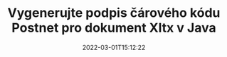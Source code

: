 ---
############################# Static ############################
layout: "auto-gen-signature"
date: 2022-03-01T15:12:22
draft: false
operation: Sign
signaturetype: Barcode
codetype: Postnet
fileformat: Xltx
productName: Java
lang: cs
productCode: java
otherformats: pdf doc docx docm dot dotm dotx odt ott rtf xls xlsx xlsm xlsb csv ods ots xltx xltm ppt pptx pps ppsx odp otp potx potm pptm ppsm png jpg bmp gif tiff svg webp wmf
breadcrumb: Put  Barcode signature on Xltx for Java

############################# Head ############################
head_title: "Dokument eSign Xltx s čárovým kódem Postnet v Java"
head_description: "Vytvořte podpis čárového kódu Postnet a vložte jej do dokumentu Xltx s Java pomocí několika řádků kódu. K podepisování různých formátů souborů použijte rozhraní GroupDocs Document Signature API."

############################# Header ############################
title: "Vygenerujte podpis čárového kódu Postnet pro dokument Xltx v Java"
description: "ePodepište své obchodní dokumenty ve formátu Xltx pomocí čárového kódu Postnet. Vygenerujte podpis čárového kódu rychle a snadno pomocí několika řádků kódu pro nastavení možností podepisování."
bg_image: "https://cms.admin.containerize.com/templates/aspose/App_Themes/V3/images/bg/header1.png"
bg_overlay: false
button:
    enable: true

############################# SubMenu ############################
submenu:
    enable: true

    left:
        img_alt: "GroupDocs.Signature for Java"
        image: "https://cms.admin.containerize.com/templates/groupdocs/images/product-logos/90x90-noborder/groupdocs-signature-java.png"
        product: "GroupDocs.Signature"
        platform: "Java"



############################# About ############################
about:
    enable: true
    title: "O rozhraní API pro podpisy čárových kódů GroupDocs.Signature for Java."
    content: |
        [GroupDocs.Signature for Java](https://products.groupdocs.com/signature/java/) je rychlé a snadné rozhraní API pro správu elektronického podepisování digitálních dokumentů pomocí typů čárových kódů, jako jsou UPCA, UPCE, EAN13, EAN14, Code39, Code39Extended, Code128, Codabar, Postnet, ISBN , ITF14 a mnoho dalších. Zákazníci mohou snadno vytvářet čárové kódy poskytující požadovaný text a vkládat je do PDF, dokumentů Microsoft Office Words, sešitů Microsoft Office Excel, prezentací MS PowerPoint, souborů Adobe Photoshop a různých obrazových formátů. Čárové kódy umístěné v dokumentech lze aktualizovat, vyhledávat, ověřovat, mazat nebo zobrazovat náhled. Navíc je podporováno přizpůsobení čárových kódů.
    

############################# Steps ############################
steps:
    enable: true
    title_left: "Kroky k podepsání Xltx pomocí Barcode v Java"
    content_left: |
        [GroupDocs.Signature for Java](https://products.groupdocs.com/signature/java/) umožňuje rychle a snadno podepisovat dokumenty Xltx pomocí podpisů Barcode.
        
        * Vytvořte instanci třídy Signature poskytující soubor Xltx, který se má podepisovat jako cesta nebo proud paměti
        * Instantujte třídu SignOptions a nastavte všechna požadovaná data.
        * Vyvolejte metodu Signature.Sign() předáním výstupního souboru Xltx nebo proudu paměti

    title_right: " Požadavky na systém"
    content_right: |
        GroupDocs.Signature for Java jsou podporovány na všech hlavních platformách a operačních systémech. Před spuštěním níže uvedeného kódu se prosím ujistěte, že máte na svém systému nainstalovány následující předpoklady.

        * Operační systémy: Microsoft Windows, Linux, MacOS
        * Vývojová prostředí: NetBeans, Intellij IDEA, Eclipse, etc.
        * Java runtime: J2SE 6.0 and above
        * Získejte nejnovější GroupDocs.Signature for Java od [Maven](https://repository.groupdocs.com/webapp/#/artifacts/browse/tree/General/repo/com/groupdocs/groupdocs-signature)
         
    code: |
        ```java    
                
        // Set up input Xltx file
        String filePath = "input.xltx";
        // Set up output file
        String outputFilePath = "output.xltx";

        // Instantiate Signature for input file
        Signature signature = new Signature(filePath);

        // create barcode option with predefined barcode text
        BarcodeSignOptions options = new BarcodeSignOptions("John Smith");

        // setup Barcode encoding type
        options.setEncodeType(BarcodeTypes.Postnet);

        // set signature position
        options.setLeft(50);
        options.setTop(50);
        options.setWidth(200);
        options.setHeight(50);

        // sign Xltx document
        SignResult result = signature.sign(outputFilePath, options);

        ```

############################# Demos ############################
demos:
    enable: true
    title: "Podepisování dokumentů Xltx pomocí živé ukázky Barcode"
    content: |
       Podepište soubor Xltx pomocí různých podpisů právě teď na webu [GroupDocs.Signature App](https://products.groupdocs.app/signature/family). Bezplatné online demo na vás čeká.

        
############################# About Formats ############################
about_formats:
    enable: true
    format:
        # format loop
        - icon: "fas fa-barcode"
          title: "About Postnet Barcode"
          content: |
            POSTNET (Postal Numeric Encoding Technique) je symbolika čárového kódu, kterou používá poštovní služba Spojených států pro pomoc při směrování pošty.
          characterset: |
             Číslice (0-9).
          textcapacity: |
             Až 11 znaků.
          image: |
             iVBORw0KGgoAAAANSUhEUgAAACcAAAAjCAYAAAAXMhMjAAAAAXNSR0IArs4c6QAAAARnQU1BAACxjwv8YQUAAAAJcEhZcwAADsMAAA7DAcdvqGQAAACeSURBVFhH7c7BCkMxEELR/P9Pp1LoRrCXpi4Cbw5kIRKZtS82x52a407Ncae+HrfWer8Pyr+i/3NcQv/nuIT+z3EJ/X/Ocf9mlxuhsXZ2uREaa2eXG6Gxdna5ERprZ5cbobF2drkRGmtnlxuhsXZ2uREaa2eXG6Gxdna5ERprZ5cbobF2drkRGmtnlxuhsXZ2ubnAHHdqjjt18XF7vwDevzbHqsQWPwAAAABJRU5ErkJggg==

          link: ""

############################# More Formats ############################
more_formats:
    enable: true
    title: "Další podporované podpisy Barcode pro Java"
    content: |
        "Můžete také podepsat Xltx pomocí jiných typů podpisů. Podívejte se prosím na níže uvedený seznam."
    format: 
        
       
back_to_top:
    enable: true
---